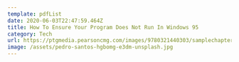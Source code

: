 ```yaml
---
template: pdfList
date: 2020-06-03T22:47:59.464Z
title: How To Ensure Your Program Does Not Run In Windows 95
category: Tech
url: https://ptgmedia.pearsoncmg.com/images/9780321440303/samplechapter/Chen_bonus_ch02.pdf
image: /assets/pedro-santos-hgbomg-e3dm-unsplash.jpg
---
```

